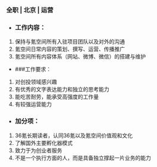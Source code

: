 ### 全职 | 北京 | 运营

* ### 工作内容：

1. 保持与氪空间所有入驻项目团队以及对外的沟通
2. 氪空间日常内容的策划、撰写、运营、传播推广
3. 氪空间所有内容体系（网站、微博、微信）的搭建与维护

* ###工作要求：

1. 对创投领域感兴趣
2. 有优秀的文字表达能力和独立的思考能力
3. 能吃苦耐劳，能承受高强度的工作量
4. 有较强运营能力

* ### 加分项：

1. 36氪长期读者，认同36氪以及氪空间价值观和文化
2. 了解国外主要孵化器模式
3. 致力于为创业者服务
4. 不是一个执行方面的人，而是具备独立撑起一片业务的能力